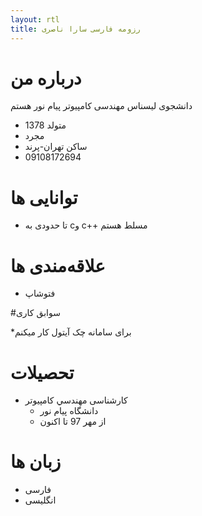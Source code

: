 ```yaml
---
layout: rtl
title: رزومه فارسی سارا ناصری
---
```


# درباره من

دانشجوی لیسناس مهندسی کامپیوتر پیام نور هستم

* متولد 1378
* مجرد
* ساکن تهران-پرند
* 09108172694

# توانایی ها
* تا حدودی به cو c++ مسلط هستم

# علاقه‌مندی ها
* فتوشاپ

#سوابق کاری

*برای سامانه چک آیتول کار میکنم

# تحصیلات
* کارشناسی مهندسي کامپیوتر
    * دانشگاه پيام نور
    * از مهر 97 تا اکنون
# زبان ها
* فارسی
* انگلیسی 


